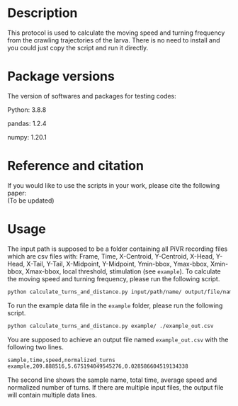# Description
This protocol is used to calculate the moving speed and turning frequency from the crawling trajectories of the larva. There is no need to install and you could just copy the script and run it directly.

# Package versions
The version of softwares and packages for testing codes:

Python: 3.8.8

pandas: 1.2.4

numpy: 1.20.1

# Reference and citation
If you would like to use the scripts in your work, please cite the following paper:
<br>
(To be updated)

# Usage
The input path is supposed to be a folder containing all PiVR recording files which are csv files with: Frame, Time, X-Centroid, Y-Centroid, X-Head, Y-Head, X-Tail, Y-Tail, X-Midpoint, Y-Midpoint, Ymin-bbox, Ymax-bbox, Xmin-bbox, Xmax-bbox, local threshold, stimulation (see `example`). To calculate the moving speed and turning frequency, please run the following script.
```bash
python calculate_turns_and_distance.py input/path/name/ output/file/name/
```

To run the example data file in the `example` folder, please run the following script.
```bash
python calculate_turns_and_distance.py example/ ./example_out.csv
```
You are supposed to achieve an output file named `example_out.csv` with the following two lines.
```bash
sample,time,speed,normalized_turns
example,209.888516,5.675194049545276,0.028586604519134338
```
The second line shows the sample name, total time, average speed and normalized number of turns. If there are multiple input files, the output file will contain multiple data lines.

